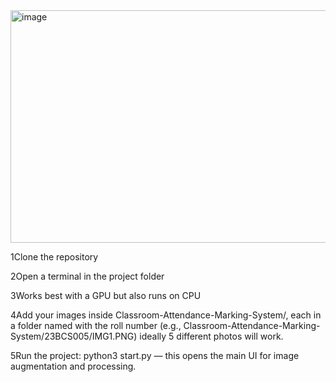 <img width="1649" height="372" alt="image" src="https://github.com/user-attachments/assets/fa366450-14b7-4024-8f83-393f74cf7569" />

1️Clone the repository

2️Open a terminal in the project folder

3️Works best with a GPU but also runs on CPU

4️Add your images inside Classroom-Attendance-Marking-System/, each in a folder named with the roll number (e.g., Classroom-Attendance-Marking-System/23BCS005/IMG1.PNG) ideally 5 different photos will work.

5️Run the project: python3 start.py — this opens the main UI for image augmentation and processing.
